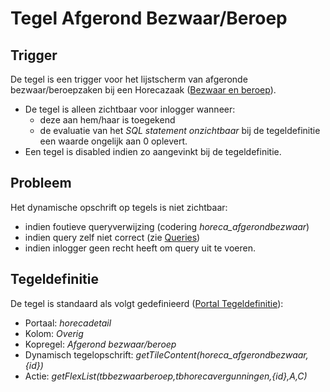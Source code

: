 # Tegel Afgerond Bezwaar/Beroep

## Trigger

De tegel is een trigger voor het lijstscherm van afgeronde bezwaar/beroepzaken bij een Horecazaak ([Bezwaar en beroep](/docs/probleemoplossing/module_overstijgende_schermen/bezwaar_beroep.md)).

- De tegel is alleen zichtbaar voor inlogger wanneer:
  - deze aan hem/haar is toegekend
  - de evaluatie van het _SQL statement onzichtbaar_ bij de tegeldefinitie een waarde ongelijk aan 0 oplevert.
- Een tegel is disabled indien zo aangevinkt bij de tegeldefinitie.

## Probleem

Het dynamische opschrift op tegels is niet zichtbaar:

- indien foutieve queryverwijzing (codering _horeca_afgerondbezwaar_)
- indien query zelf niet correct (zie [Queries](/docs/instellen_inrichten/queries.md))
- indien inlogger geen recht heeft om query uit te voeren.

## Tegeldefinitie

De tegel is standaard als volgt gedefinieerd ([Portal Tegeldefinitie](/docs/instellen_inrichten/portaldefinitie/portal_tegel.md)):

- Portaal: _horecadetail_
- Kolom: _Overig_
- Kopregel: _Afgerond bezwaar/beroep_
- Dynamisch tegelopschrift: _getTileContent(horeca_afgerondbezwaar,{id})_
- Actie: _getFlexList(tbbezwaarberoep,tbhorecavergunningen,{id},A,C)_
